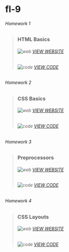 # fl-9

###### Homework 1
> ### __HTML Basics__
> ###### ![web](https://tchv.github.io/fl9/fl9-src/web.png) [VIEW WEBSITE](https://tchv.github.io/fl9/fl9-html-basics/)
> ###### ![code](https://tchv.github.io/fl9/fl9-src/code.png) [VIEW CODE](https://github.com/tchv/fl-9/blob/master/FE_9_1_homework_html-basics/homework/index.html)

###### Homework 2
> ### __CSS Basics__
> ###### ![web](https://tchv.github.io/fl9/fl9-src/web.png) [VIEW WEBSITE](https://tchv.github.io/fl9/fl9-css-basics/)
> ###### ![code](https://tchv.github.io/fl9/fl9-src/code.png) [VIEW CODE](https://github.com/tchv/fl-9/blob/master/FE_9_2_homework_css-basics/homework/css/style.css)

###### Homework 3
> ### __Preprocessors__
> ###### ![web](https://tchv.github.io/fl9/fl9-src/web.png) [VIEW WEBSITE](https://tchv.github.io/fl9/fl9-preprocessors/)
> ###### ![code](https://tchv.github.io/fl9/fl9-src/code.png) [VIEW CODE](https://github.com/tchv/fl-9/tree/master/FE_9_3_homework_preprocessors/homework/scss)

###### Homework 4
> ### __CSS Layouts__
> ###### ![web](https://tchv.github.io/fl9/fl9-src/web.png) [VIEW WEBSITE](https://tchv.github.io/fl9/fl-9-css-layouts/)
> ###### ![code](https://tchv.github.io/fl9/fl9-src/code.png) [VIEW CODE](https://github.com/tchv/fl-9/blob/master/FE_9_4_homework_css-layouts/homework/css/style.css)
